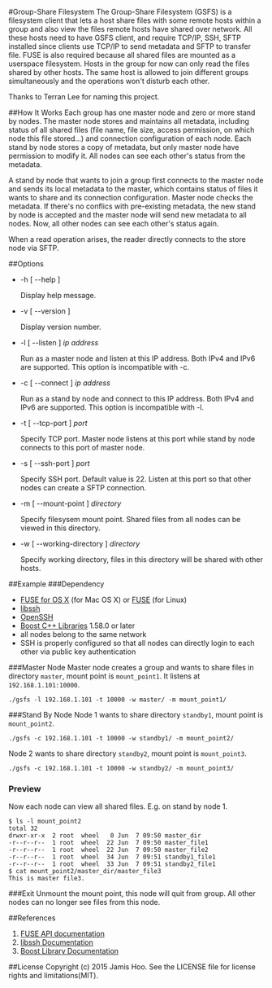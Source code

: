 #Group-Share Filesystem
The Group-Share Filesystem (GSFS) is a filesystem client that lets a host share files with some remote hosts within a group and also view the files remote hosts have shared over network. All these hosts need to have GSFS client, and require TCP/IP, SSH, SFTP installed since clients use TCP/IP to send metadata and SFTP to transfer file. FUSE is also required because all shared files are mounted as a userspace filesystem. Hosts in the group for now can only read the files shared by other hosts. The same host is allowed to join different groups simultaneously and the operations won't disturb each other.

Thanks to Terran Lee for naming this project.

##How It Works
Each group has one master node and zero or more stand by nodes. The master node stores and maintains all metadata, including status of all shared files (file name, file size, access permission, on which node this file stored...) and connection configuration of each node. Each stand by node stores a copy of metadata, but only master node have permission to modify it. All nodes can see each other's status from the metadata.

A stand by node that wants to join a group first connects to the master node and sends its local metadata to the master, which contains status of files it wants to share and its connection configuration. Master node checks the metadata. If there's no conflics with pre-existing metadata, the new stand by node is accepted and the master node will send new metadata to all nodes. Now, all other nodes can see each other's status again. 

When a read operation arises, the reader directly connects to the store node via SFTP.

##Options

* -h [ --help ]

    Display help message.

* -v [ --version ]
    
    Display version number.

* -l [ --listen ] _ip address_

    Run as a master node and listen at this IP address. Both IPv4 and IPv6 are supported. This option is incompatible with -c.
    
* -c [ --connect ] _ip address_

    Run as a stand by node and connect to this IP address. Both IPv4 and IPv6 are supported. This option is incompatible with -l.
    
* -t [ --tcp-port ] _port_

    Specify TCP port. Master node listens at this port while stand by node connects to this port of master node. 
    
* -s [ --ssh-port ] _port_

    Specify SSH port. Default value is 22. Listen at this port so that other nodes can create a SFTP connection.

* -m [ --mount-point ] _directory_

    Specify filesysem mount point. Shared files from all nodes can be viewed in this directory.
    
* -w [ --working-directory ] _directory_
    
    Specify working directory, files in this directory will be shared with other hosts.

##Example 
###Dependency 

* [FUSE for OS X](https://osxfuse.github.io/) (for Mac OS X) or [FUSE](http://fuse.sourceforge.net/) (for Linux)
* [libssh](https://www.libssh.org/)
* [OpenSSH](http://www.openssh.com/)
* [Boost C++ Libraries](http://www.boost.org/) 1.58.0 or later
* all nodes belong to the same network
* SSH is properly configured so that all nodes can directly login to each other via public key authentication

###Master Node
Master node creates a group and wants to share files in directory `master`, mount point is `mount_point1`. It listens at `192.168.1.101:10000`.

```
./gsfs -l 192.168.1.101 -t 10000 -w master/ -m mount_point1/
```

###Stand By Node
Node 1 wants to share directory `standby1`, mount point is `mount_point2`.

```
./gsfs -c 192.168.1.101 -t 10000 -w standby1/ -m mount_point2/
```
Node 2 wants to share directory `standby2`, mount point is `mount_point3`.

```
./gsfs -c 192.168.1.101 -t 10000 -w standby2/ -m mount_point3/
```


### Preview
Now each node can view all shared files. E.g. on stand by node 1.

```
$ ls -l mount_point2
total 32
drwxr-xr-x  2 root  wheel   0 Jun  7 09:50 master_dir
-r--r--r--  1 root  wheel  22 Jun  7 09:50 master_file1
-r--r--r--  1 root  wheel  22 Jun  7 09:50 master_file2
-r--r--r--  1 root  wheel  34 Jun  7 09:51 standby1_file1
-r--r--r--  1 root  wheel  33 Jun  7 09:51 standby2_file1
$ cat mount_point2/master_dir/master_file3
This is master file3.
```

###Exit
Unmount the mount point, this node will quit from group. All other nodes can no longer see files from this node.



##References
1. [FUSE API documentation](http://fuse.sourceforge.net/doxygen/)
2. [libssh Documentation](http://api.libssh.org/master/index.html)
3. [Boost Library Documentation](http://www.boost.org/doc/)

##License
Copyright (c) 2015 Jamis Hoo. See the LICENSE file for license rights and limitations(MIT).
